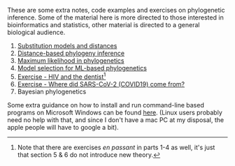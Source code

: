 
These are some extra notes, code examples and exercises on phylogenetic inference. Some of the material here is more directed to those interested in bioinformatics and statistics, other material is directed to a general biological audience.

1. [Substitution models and distances](submod)
2. [Distance-based phylogeny inference](distance)
3. [Maximum likelihood in phylogenetics](mliqtree)
4. [Model selection for ML-based phylogenetics](modsel)
6. [Exercise - HIV and the dentist](hiv)[^1]
7. [Exercise - Where did SARS-CoV-2 (COVID19) come from?](cov)
8. Bayesian phylogenetics

Some extra guidance on how to install and run command-line based programs on Microsoft Windows can be found [here](install-windows). (Linux users probably need no help with that, and since I don't have a mac PC at my disposal, the apple people will have to google a bit).

[^1]: Note that there are exercises *en passant* in parts 1-4 as well, it's just that section 5 & 6 do not introduce new theory.
